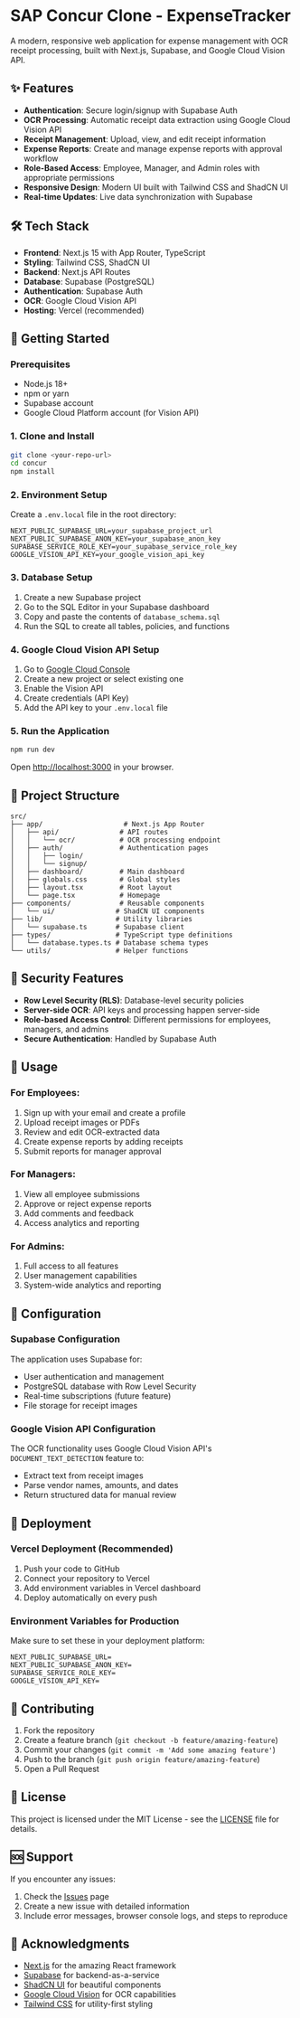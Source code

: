 # SAP Concur Clone - ExpenseTracker

A modern, responsive web application for expense management with OCR receipt processing, built with Next.js, Supabase, and Google Cloud Vision API.

## ✨ Features

- **Authentication**: Secure login/signup with Supabase Auth
- **OCR Processing**: Automatic receipt data extraction using Google Cloud Vision API
- **Receipt Management**: Upload, view, and edit receipt information
- **Expense Reports**: Create and manage expense reports with approval workflow
- **Role-Based Access**: Employee, Manager, and Admin roles with appropriate permissions
- **Responsive Design**: Modern UI built with Tailwind CSS and ShadCN UI
- **Real-time Updates**: Live data synchronization with Supabase

## 🛠️ Tech Stack

- **Frontend**: Next.js 15 with App Router, TypeScript
- **Styling**: Tailwind CSS, ShadCN UI
- **Backend**: Next.js API Routes
- **Database**: Supabase (PostgreSQL)
- **Authentication**: Supabase Auth
- **OCR**: Google Cloud Vision API
- **Hosting**: Vercel (recommended)

## 🚀 Getting Started

### Prerequisites

- Node.js 18+ 
- npm or yarn
- Supabase account
- Google Cloud Platform account (for Vision API)

### 1. Clone and Install

```bash
git clone <your-repo-url>
cd concur
npm install
```

### 2. Environment Setup

Create a `.env.local` file in the root directory:

```env
NEXT_PUBLIC_SUPABASE_URL=your_supabase_project_url
NEXT_PUBLIC_SUPABASE_ANON_KEY=your_supabase_anon_key
SUPABASE_SERVICE_ROLE_KEY=your_supabase_service_role_key
GOOGLE_VISION_API_KEY=your_google_vision_api_key
```

### 3. Database Setup

1. Create a new Supabase project
2. Go to the SQL Editor in your Supabase dashboard
3. Copy and paste the contents of `database_schema.sql`
4. Run the SQL to create all tables, policies, and functions

### 4. Google Cloud Vision API Setup

1. Go to [Google Cloud Console](https://console.cloud.google.com/)
2. Create a new project or select existing one
3. Enable the Vision API
4. Create credentials (API Key)
5. Add the API key to your `.env.local` file

### 5. Run the Application

```bash
npm run dev
```

Open [http://localhost:3000](http://localhost:3000) in your browser.

## 📁 Project Structure

```
src/
├── app/                    # Next.js App Router
│   ├── api/               # API routes
│   │   └── ocr/           # OCR processing endpoint
│   ├── auth/              # Authentication pages
│   │   ├── login/
│   │   └── signup/
│   ├── dashboard/         # Main dashboard
│   ├── globals.css        # Global styles
│   ├── layout.tsx         # Root layout
│   └── page.tsx           # Homepage
├── components/            # Reusable components
│   └── ui/               # ShadCN UI components
├── lib/                  # Utility libraries
│   └── supabase.ts       # Supabase client
├── types/                # TypeScript type definitions
│   └── database.types.ts # Database schema types
└── utils/                # Helper functions
```

## 🔐 Security Features

- **Row Level Security (RLS)**: Database-level security policies
- **Server-side OCR**: API keys and processing happen server-side
- **Role-based Access Control**: Different permissions for employees, managers, and admins
- **Secure Authentication**: Handled by Supabase Auth

## 🎯 Usage

### For Employees:
1. Sign up with your email and create a profile
2. Upload receipt images or PDFs
3. Review and edit OCR-extracted data
4. Create expense reports by adding receipts
5. Submit reports for manager approval

### For Managers:
1. View all employee submissions
2. Approve or reject expense reports
3. Add comments and feedback
4. Access analytics and reporting

### For Admins:
1. Full access to all features
2. User management capabilities
3. System-wide analytics and reporting

## 🔧 Configuration

### Supabase Configuration

The application uses Supabase for:
- User authentication and management
- PostgreSQL database with Row Level Security
- Real-time subscriptions (future feature)
- File storage for receipt images

### Google Vision API Configuration

The OCR functionality uses Google Cloud Vision API's `DOCUMENT_TEXT_DETECTION` feature to:
- Extract text from receipt images
- Parse vendor names, amounts, and dates
- Return structured data for manual review

## 🚀 Deployment

### Vercel Deployment (Recommended)

1. Push your code to GitHub
2. Connect your repository to Vercel
3. Add environment variables in Vercel dashboard
4. Deploy automatically on every push

### Environment Variables for Production

Make sure to set these in your deployment platform:

```
NEXT_PUBLIC_SUPABASE_URL=
NEXT_PUBLIC_SUPABASE_ANON_KEY=
SUPABASE_SERVICE_ROLE_KEY=
GOOGLE_VISION_API_KEY=
```

## 🤝 Contributing

1. Fork the repository
2. Create a feature branch (`git checkout -b feature/amazing-feature`)
3. Commit your changes (`git commit -m 'Add some amazing feature'`)
4. Push to the branch (`git push origin feature/amazing-feature`)
5. Open a Pull Request

## 📝 License

This project is licensed under the MIT License - see the [LICENSE](LICENSE) file for details.

## 🆘 Support

If you encounter any issues:

1. Check the [Issues](https://github.com/your-username/concur/issues) page
2. Create a new issue with detailed information
3. Include error messages, browser console logs, and steps to reproduce

## 🎉 Acknowledgments

- [Next.js](https://nextjs.org/) for the amazing React framework
- [Supabase](https://supabase.com/) for backend-as-a-service
- [ShadCN UI](https://ui.shadcn.com/) for beautiful components
- [Google Cloud Vision](https://cloud.google.com/vision) for OCR capabilities
- [Tailwind CSS](https://tailwindcss.com/) for utility-first styling 